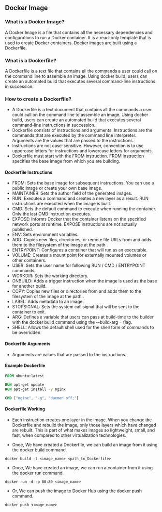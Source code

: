## Docker Image

### What is a Docker Image?

A Docker Image is a file that contains all the necessary dependencies and configurations to run a Docker container. It is a read-only template that is used to create Docker containers. Docker images are built using a Dockerfile.

### What is a Dockerfile?

A Dockerfile is a text file that contains all the commands a user could call on the command line to assemble an image. Using docker build, users can create an automated build that executes several command-line instructions in succession.

### How to create a Dockerfile?

- A Dockerfile is a text document that contains all the commands a user could call on the command line to assemble an image. Using docker build, users can create an automated build that executes several command-line instructions in succession.
- Dockerfile consists of instructions and arguments. Instructions are the commands that are executed by the command line interpreter. Arguments are the values that are passed to the instructions.
- Instructions are not case-sensitive. However, convention is to use uppercase letters for instructions and lowercase letters for arguments.
- Dockerfile must start with the FROM instruction. FROM instruction specifies the base image from which you are building.

#### Dockerfile Instructions

- FROM: Sets the base image for subsequent instructions. You can use a public image or create your own base image.
- MAINTAINER: Sets the author field of the generated images.
- RUN: Executes a command and creates a new layer as a result. RUN instructions are executed when the image is built.
- CMD: Sets the default command to execute when running the container. Only the last CMD instruction executes.
- EXPOSE: Informs Docker that the container listens on the specified network ports at runtime. EXPOSE instructions are not actually published.
- ENV: Sets environment variables.
- ADD: Copies new files, directories, or remote file URLs from <src> and adds them to the filesystem of the image at the path <dest>.
- ENTRYPOINT: Configures a container that will run as an executable.
- VOLUME: Creates a mount point for externally mounted volumes or other containers.
- USER: Sets the user name for following RUN / CMD / ENTRYPOINT commands.
- WORKDIR: Sets the working directory.
- ONBUILD: Adds a trigger instruction when the image is used as the base for another build.
- COPY: Copies new files or directories from <src> and adds them to the filesystem of the image at the path <dest>.
- LABEL: Adds metadata to an image.
- STOPSIGNAL: Sets the system call signal that will be sent to the container to exit.
- ARG: Defines a variable that users can pass at build-time to the builder with the docker build command using the --build-arg <varname>=<value> flag.
- SHELL: Allows the default shell used for the shell form of commands to be overridden.

#### Dockerfile Arguments

- Arguments are values that are passed to the instructions.

#### Example Dockerfile

```dockerfile
FROM ubuntu:latest

RUN apt-get update 
RUN apt-get install -y nginx

CMD ["nginx", "-g", "daemon off;"]
```

#### Dockerfile Working

- Each instruction creates one layer in the image. When you change the Dockerfile and rebuild the image, only those layers which have changed are rebuilt. This is part of what makes images so lightweight, small, and fast, when compared to other virtualization technologies.

- Once, We have created a Dockerfile, we can build an image from it using the docker build command.
```
docker build -t <image_name> <path_to_Dockerfile>
```

- Once, We have created an image, we can run a container from it using the docker run command.
```
docker run -d -p 80:80 <image_name>
```

- Or, We can push the image to Docker Hub using the docker push command.
```
docker push <image_name>
```




